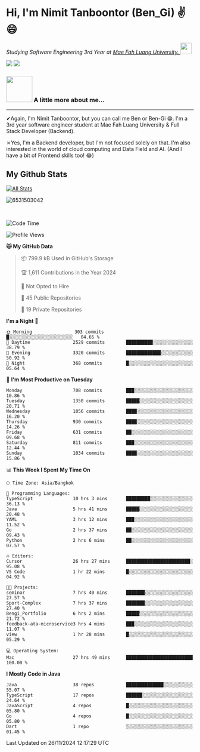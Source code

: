 # Hi, I'm Nimit Tanboontor (Ben_Gi) ✌😄
<p><em>Studying Software Engineering 3rd Year at <a href="https://en.mfu.ac.th/home.html"> Mae Fah Luang University.
</a><img src="https://media.giphy.com/media/WUlplcMpOCEmTGBtBW/giphy.gif" width="30"> </em></p>


[![](https://img.shields.io/badge/linkedin-%230077B5.svg?style=for-the-badge&logo=linkedin)]([https://www.linkedin.com/in/thanaphoom-babparn/](https://www.linkedin.com/in/nimit-tanbooutor-798139246/))
[![](https://img.shields.io/badge/Medium-12100E?style=for-the-badge&logo=medium&logoColor=white)](https://medium.com/@nimittanbooutor)

### <img src="https://media.giphy.com/media/VgCDAzcKvsR6OM0uWg/giphy.gif" width="70"> A little more about me...  

<hr> <!-- Horizontal line -->

&#10004;Again, I'm Nimit Tanboontor, but you can call me Ben or Ben-Gi 😁. I'm a 3rd year software engineer student at Mae Fah Luang University & Full Stack Developer (Backend).

&#10007;Yes, I'm a Backend developer, but I'm not focused solely on that. I'm also interested in the world of cloud computing and Data Field and AI. (And I have a bit of Frontend skills too! 😂)


## My Github Stats

[![All Stats](https://github-readme-stats.vercel.app/api?username=6531503042&show_icons=true&theme=algolia)](https://github.com/6531503042)

<p><img align="center" src="https://github-readme-streak-stats.herokuapp.com/?user=6531503042&" alt="6531503042" /></p>

<br />


<!--START_SECTION:waka-->
![Code Time](http://img.shields.io/badge/Code%20Time-231%20hrs%2042%20mins-blue)

![Profile Views](http://img.shields.io/badge/Profile%20Views-53-blue)

**🐱 My GitHub Data** 

> 📦 799.9 kB Used in GitHub's Storage 
 > 
> 🏆 1,611 Contributions in the Year 2024
 > 
> 🚫 Not Opted to Hire
 > 
> 📜 45 Public Repositories 
 > 
> 🔑 19 Private Repositories 
 > 
**I'm a Night 🦉** 

```text
🌞 Morning                303 commits         █░░░░░░░░░░░░░░░░░░░░░░░░   04.65 % 
🌆 Daytime                2529 commits        ██████████░░░░░░░░░░░░░░░   38.79 % 
🌃 Evening                3320 commits        █████████████░░░░░░░░░░░░   50.92 % 
🌙 Night                  368 commits         █░░░░░░░░░░░░░░░░░░░░░░░░   05.64 % 
```
📅 **I'm Most Productive on Tuesday** 

```text
Monday                   708 commits         ███░░░░░░░░░░░░░░░░░░░░░░   10.86 % 
Tuesday                  1350 commits        █████░░░░░░░░░░░░░░░░░░░░   20.71 % 
Wednesday                1056 commits        ████░░░░░░░░░░░░░░░░░░░░░   16.20 % 
Thursday                 930 commits         ████░░░░░░░░░░░░░░░░░░░░░   14.26 % 
Friday                   631 commits         ██░░░░░░░░░░░░░░░░░░░░░░░   09.68 % 
Saturday                 811 commits         ███░░░░░░░░░░░░░░░░░░░░░░   12.44 % 
Sunday                   1034 commits        ████░░░░░░░░░░░░░░░░░░░░░   15.86 % 
```


📊 **This Week I Spent My Time On** 

```text
🕑︎ Time Zone: Asia/Bangkok

💬 Programming Languages: 
TypeScript               10 hrs 3 mins       █████████░░░░░░░░░░░░░░░░   36.13 % 
Java                     5 hrs 41 mins       █████░░░░░░░░░░░░░░░░░░░░   20.48 % 
YAML                     3 hrs 12 mins       ███░░░░░░░░░░░░░░░░░░░░░░   11.52 % 
Go                       2 hrs 37 mins       ██░░░░░░░░░░░░░░░░░░░░░░░   09.43 % 
Python                   2 hrs 6 mins        ██░░░░░░░░░░░░░░░░░░░░░░░   07.57 % 

🔥 Editors: 
Cursor                   26 hrs 27 mins      ████████████████████████░   95.08 % 
VS Code                  1 hr 22 mins        █░░░░░░░░░░░░░░░░░░░░░░░░   04.92 % 

🐱‍💻 Projects: 
seminor                  7 hrs 40 mins       ███████░░░░░░░░░░░░░░░░░░   27.57 % 
Sport-Complex            7 hrs 37 mins       ███████░░░░░░░░░░░░░░░░░░   27.40 % 
Bengi_Portfolio          6 hrs 2 mins        █████░░░░░░░░░░░░░░░░░░░░   21.72 % 
feedback-ata-microservice3 hrs 4 mins        ███░░░░░░░░░░░░░░░░░░░░░░   11.07 % 
view                     1 hr 28 mins        █░░░░░░░░░░░░░░░░░░░░░░░░   05.29 % 

💻 Operating System: 
Mac                      27 hrs 49 mins      █████████████████████████   100.00 % 
```

**I Mostly Code in Java** 

```text
Java                     38 repos            ██████████████░░░░░░░░░░░   55.07 % 
TypeScript               17 repos            ██████░░░░░░░░░░░░░░░░░░░   24.64 % 
JavaScript               4 repos             █░░░░░░░░░░░░░░░░░░░░░░░░   05.80 % 
Go                       4 repos             █░░░░░░░░░░░░░░░░░░░░░░░░   05.80 % 
Dart                     1 repo              ░░░░░░░░░░░░░░░░░░░░░░░░░   01.45 % 
```




 Last Updated on 26/11/2024 12:17:29 UTC
<!--END_SECTION:waka-->
